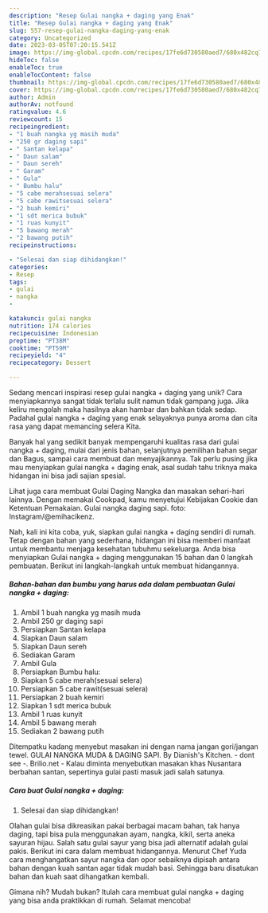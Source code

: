 ```yaml
---
description: "Resep Gulai nangka + daging yang Enak"
title: "Resep Gulai nangka + daging yang Enak"
slug: 557-resep-gulai-nangka-daging-yang-enak
category: Uncategorized
date: 2023-03-05T07:20:15.541Z
image: https://img-global.cpcdn.com/recipes/17fe6d730580aed7/680x482cq70/gulai-nangka-daging-foto-resep-utama.jpg
hideToc: false
enableToc: true
enableTocContent: false
thumbnail: https://img-global.cpcdn.com/recipes/17fe6d730580aed7/680x482cq70/gulai-nangka-daging-foto-resep-utama.jpg
cover: https://img-global.cpcdn.com/recipes/17fe6d730580aed7/680x482cq70/gulai-nangka-daging-foto-resep-utama.jpg
author: Admin
authorAv: notfound
ratingvalue: 4.6
reviewcount: 15
recipeingredient:
- "1 buah nangka yg masih muda"
- "250 gr daging sapi"
- " Santan kelapa"
- " Daun salam"
- " Daun sereh"
- " Garam"
- " Gula"
- " Bumbu halu"
- "5 cabe merahsesuai selera"
- "5 cabe rawitsesuai selera"
- "2 buah kemiri"
- "1 sdt merica bubuk"
- "1 ruas kunyit"
- "5 bawang merah"
- "2 bawang putih"
recipeinstructions:

- "Selesai dan siap dihidangkan!"
categories:
- Resep
tags:
- gulai
- nangka
- 

katakunci: gulai nangka  
nutrition: 174 calories
recipecuisine: Indonesian
preptime: "PT38M"
cooktime: "PT59M"
recipeyield: "4"
recipecategory: Dessert

---
```





Sedang mencari inspirasi resep gulai nangka + daging yang unik? Cara menyiapkannya sangat tidak terlalu sulit namun tidak gampang juga. Jika keliru mengolah maka hasilnya akan hambar dan bahkan tidak sedap. Padahal gulai nangka + daging yang enak selayaknya punya aroma dan cita rasa yang dapat memancing selera Kita.





Banyak hal yang sedikit banyak mempengaruhi kualitas rasa dari gulai nangka + daging, mulai dari jenis bahan, selanjutnya pemilihan bahan segar dan Bagus, sampai cara membuat dan menyajikannya. Tak perlu pusing jika mau menyiapkan gulai nangka + daging enak,      asal sudah tahu triknya maka hidangan ini bisa jadi sajian spesial.














Lihat juga cara membuat Gulai Daging Nangka dan masakan sehari-hari lainnya. Dengan memakai Cookpad, kamu menyetujui Kebijakan Cookie dan Ketentuan Pemakaian. Gulai nangka daging sapi. foto: Instagram/@emihacikenz.






Nah, kali ini kita coba, yuk, siapkan gulai nangka + daging sendiri di rumah. Tetap dengan bahan yang sederhana, hidangan ini bisa memberi manfaat untuk membantu menjaga kesehatan tubuhmu sekeluarga. Anda bisa menyiapkan Gulai nangka + daging menggunakan 15 bahan dan 0 langkah pembuatan. Berikut ini langkah-langkah untuk membuat hidangannya.

<!--inarticleads1-->

##### Bahan-bahan dan bumbu yang harus ada dalam pembuatan Gulai nangka + daging:

1. Ambil 1 buah nangka yg masih muda
1. Ambil 250 gr daging sapi
1. Persiapkan  Santan kelapa
1. Siapkan  Daun salam
1. Siapkan  Daun sereh
1. Sediakan  Garam
1. Ambil  Gula
1. Persiapkan  Bumbu halu:
1. Siapkan 5 cabe merah(sesuai selera)
1. Persiapkan 5 cabe rawit(sesuai selera)
1. Persiapkan 2 buah kemiri
1. Siapkan 1 sdt merica bubuk
1. Ambil 1 ruas kunyit
1. Ambil 5 bawang merah
1. Sediakan 2 bawang putih


Ditempatku kadang menyebut masakan ini dengan nama jangan gori/jangan tewel. GULAI NANGKA MUDA &amp; DAGING SAPI. By Dianish&#39;s Kitchen. - dont see -. Brilio.net - Kalau diminta menyebutkan masakan khas Nusantara berbahan santan, sepertinya gulai pasti masuk jadi salah satunya. 

<!--inarticleads2-->

##### Cara buat Gulai nangka + daging:


1. Selesai dan siap dihidangkan!

Olahan gulai bisa dikreasikan pakai berbagai macam bahan, tak hanya daging, tapi bisa pula menggunakan ayam, nangka, kikil, serta aneka sayuran hijau. Salah satu gulai sayur yang bisa jadi alternatif adalah gulai pakis. Berikut ini cara dalam membuat hidangannya. Menurut Chef Yuda cara menghangatkan sayur nangka dan opor sebaiknya dipisah antara bahan dengan kuah santan agar tidak mudah basi. Sehingga baru disatukan bahan dan kuah saat dihangatkan kembali. 

Gimana nih? Mudah bukan? Itulah cara membuat gulai nangka + daging yang bisa anda praktikkan di rumah. Selamat mencoba!
